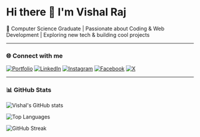 # Hi there 👋 I'm Vishal Raj  

🚀 Computer Science Graduate | Passionate about Coding & Web Development | Exploring new tech & building cool projects  

---

### 🌐 Connect with me  

[![Portfolio](https://img.shields.io/badge/Portfolio-000000?style=for-the-badge&logo=vercel&logoColor=white)](https://vishalsinghrajput05.github.io/Vishal-Portfolio/)
[![LinkedIn](https://img.shields.io/badge/LinkedIn-0A66C2?style=for-the-badge&logo=linkedin&logoColor=white)](https://linkedin.com/in/vishalraj99)
[![Instagram](https://img.shields.io/badge/Instagram-E4405F?style=for-the-badge&logo=instagram&logoColor=white)](https://instagram.com/vishalsingh________)
[![Facebook](https://img.shields.io/badge/Facebook-1877F2?style=for-the-badge&logo=facebook&logoColor=white)](https://www.facebook.com/share/199Bb4LLpr/)
[![X](https://img.shields.io/badge/Twitter(X)-000000?style=for-the-badge&logo=x&logoColor=white)](https://x.com/VishalSingh05_)

---

### 📊 GitHub Stats  

![Vishal's GitHub stats](https://github-readme-stats.vercel.app/api?username=vishalsinghrajput05&show_icons=true&theme=radical)  

![Top Languages](https://github-readme-stats.vercel.app/api/top-langs/?username=vishalsinghrajput05&layout=compact&theme=radical)  

![GitHub Streak](https://streak-stats.demolab.com?user=vishalsinghrajput05&theme=radical&hide_border=true)


